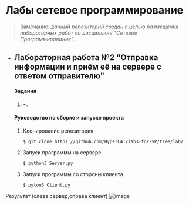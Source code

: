 # Лабы сетевое программирование
 > Замечание: *данный репозиторий создан с целью  размещения лабораторных работ по дисциплине "Сетевое Программирование".*
+ ## Лабораторная работа №2 "Отправка информации и приём её на сервере с ответом отправителю"
	#### **Задания**
	1. ~.
	#### **Руководство по сборке и запуске проекта**
	1. Клонирование репозитория
		```
		$ git clone https://github.com/HyperC4T/labs-for-SP/tree/lab2
		```
	2. Запуск программы на сервере
		```
		$ python3 Server.py
		```
	3. Запуск программы со стороны клиента
		```
		$ pyton3 Client.py
		```
Результат (слева сервер,справа клиент)
![image](https://user-images.githubusercontent.com/115781737/233776016-7a053b86-d87b-4767-a385-e2a869a800da.png)

